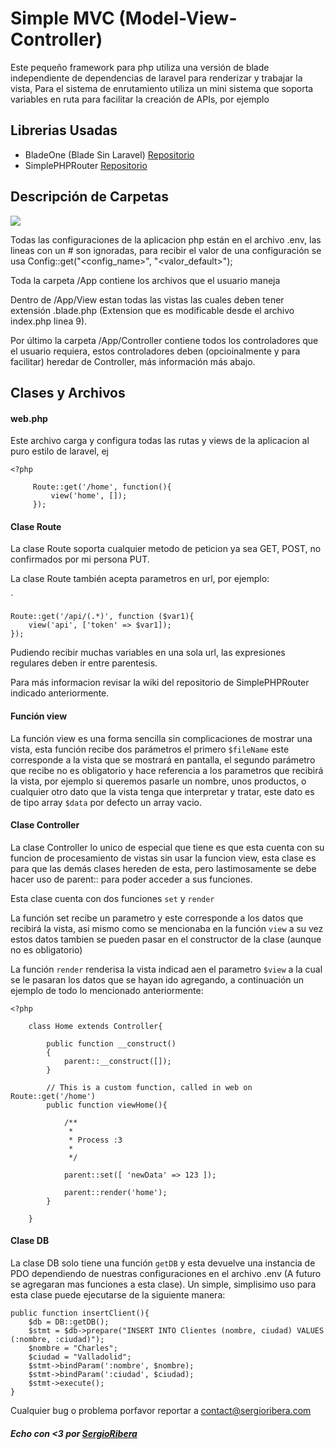 # Simple MVC (Model-View-Controller)

Este pequeño framework para php utiliza una versión de blade independiente de dependencias de laravel para renderizar y trabajar la vista, Para el sistema de enrutamiento utiliza un mini sistema que soporta variables en ruta para facilitar la creación de APIs, por ejemplo

## Librerias Usadas

- BladeOne (Blade Sin Laravel) [Repositorio](https://github.com/EFTEC/BladeOne/wiki)
- SimplePHPRouter [Repositorio](https://github.com/steampixel/simplePHPRouter)

## Descripción de Carpetas

<img src="https://github.com/SergioRibera/simple-mvc-php/RepoImages(Delete This)/floders.png" />

Todas las configuraciones de la aplicacion php están en el archivo .env, las lineas con un # son ignoradas, para recibir el valor de una configuración se usa Config::get("<config_name>", "<valor_default>");

Toda la carpeta /App contiene los archivos que el usuario maneja

Dentro de /App/View estan todas las vistas las cuales deben tener extensión .blade.php (Extension que es modificable desde el archivo index.php linea 9).

Por último la carpeta /App/Controller contiene todos los controladores que el usuario requiera, estos controladores deben (opcioinalmente y para facilitar) heredar de Controller, más información más abajo.

## Clases y Archivos

#### web.php

Este archivo carga y configura todas las rutas y views de la aplicacion al puro estilo de laravel, ej

```
<?php
   
     Route::get('/home', function(){
         view('home', []);
     });
```

#### Clase Route

La clase Route soporta cualquier metodo de peticion ya sea GET, POST, no confirmados por mi persona PUT.

La clase Route también acepta parametros en url, por ejemplo:

`

```
Route::get('/api/(.*)', function ($var1){
    view('api', ['token' => $var1]);
});
````

Pudiendo recibir muchas variables en una sola url, las expresiones regulares deben ir entre parentesis.

Para más informacion revisar la wiki del repositorio de SimplePHPRouter indicado anteriormente.

#### Función view

La función view es una forma sencilla sin complicaciones de mostrar una vista, esta función recibe dos parámetros el primero `$fileName` este corresponde a la vista que se mostrará en pantalla, el segundo parámetro que recibe no es obligatorio y hace referencia a los parametros que recibirá la vista, por ejemplo si queremos pasarle un nombre, unos productos, o cualquier otro dato que la vista tenga que interpretar y tratar, este dato es de tipo array `$data` por defecto un array vacio.

#### Clase Controller

La clase Controller lo unico de especial que tiene es que esta cuenta con su funcion de procesamiento de vistas sin usar la funcion view, esta clase es para que las demás clases hereden de esta, pero lastimosamente se debe hacer uso de parent:: para poder acceder a sus funciones.

Esta clase cuenta con dos funciones `set` y `render`

La función set recibe un parametro y este corresponde a los datos que recibirá la vista, asi mismo como se mencionaba en la función `view` a su vez estos datos tambien se pueden pasar en el constructor de la clase (aunque no es obligatorio)

La función `render` renderisa la vista indicad aen el parametro `$view` a la cual se le pasaran los datos que se hayan ido agregando, a continuación un ejemplo de todo lo mencionado anteriormente:

```
<?php

    class Home extends Controller{

        public function __construct()
        {
            parent::__construct([]);
        }

        // This is a custom function, called in web on Route::get('/home')
        public function viewHome(){

            /**
             * 
             * Process :3
             * 
             */

            parent::set([ 'newData' => 123 ]);

            parent::render('home');
        }

    }
```

#### Clase DB

La clase DB solo tiene una función `getDB` y esta devuelve una instancia de PDO dependiendo de nuestras configuraciones en el archivo .env (A futuro se agregaran mas funciones a esta clase). Un simple, simplisimo uso para esta clase puede ejecutarse de la siguiente manera:

```
public function insertClient(){
    $db = DB::getDB();
    $stmt = $db->prepare("INSERT INTO Clientes (nombre, ciudad) VALUES (:nombre, :ciudad)");
    $nombre = "Charles";
    $ciudad = "Valladolid";
    $stmt->bindParam(':nombre', $nombre);
    $stmt->bindParam(':ciudad', $ciudad);  
    $stmt->execute();
}
```

Cualquier bug o problema porfavor reportar a [contact@sergioribera.com](mailto:contact@sergioribera.com)

##### Echo con <3 por [SergioRibera](https://sergioribera.com/)
